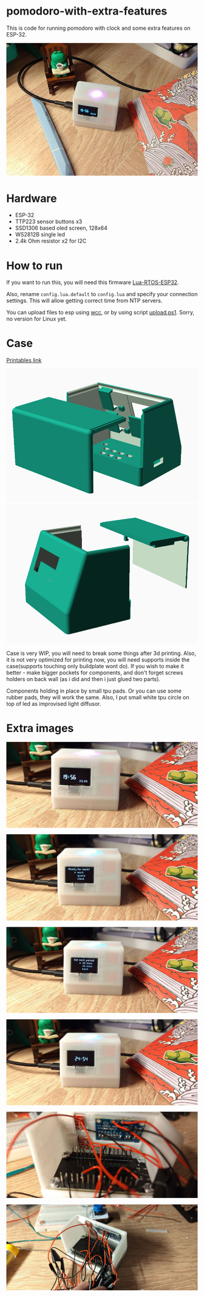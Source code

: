 # pomodoro-with-extra-features

This is code for running pomodoro with clock and some extra features on ESP-32.

![main image](image.jpg)

# Hardware

* ESP-32
* TTP223 sensor buttons x3
* SSD1306 based oled screen, 128x64
* WS2812B single led
* 2.4k Ohm resistor x2 for I2C

# How to run

If you want to run this, you will need this firmware [Lua-RTOS-ESP32](https://github.com/whitecatboard/Lua-RTOS-ESP32).

Also, rename `config.lua.default` to `config.lua` and specify your connection settings. This will allow getting correct time from NTP servers.

You can upload files to esp using [wcc](https://github.com/whitecatboard/Lua-RTOS-ESP32/wiki/How-to-transfer-files), or by using script [upload.ps1](upload.ps1). Sorry, no version for Linux yet.

# Case

[Printables link](https://www.printables.com/model/1305543-pomodoro-with-extra-features)

![case1](case1.png)
![case2](case2.png)


Case is very WIP, you will need to break some things after 3d printing. Also, it is not very optimized for printing now, you will need supports inside the case(supports touching only buildplate wont do). If you wish to make it better - make bigger pockets for components, and don't forget screws holders on back wall (as i did and then i just glued two parts).

Components holding in place by small tpu pads. Or you can use some rubber pads, they will work the same. Also, I put small white tpu circle on top of led as improvised light diffusor.

# Extra images

![1](images/1.jpg)

![2](images/2.jpg)

![3](images/3.jpg)

![4](images/4.jpg)

![5](images/5.jpg)

![6](images/6.jpg)